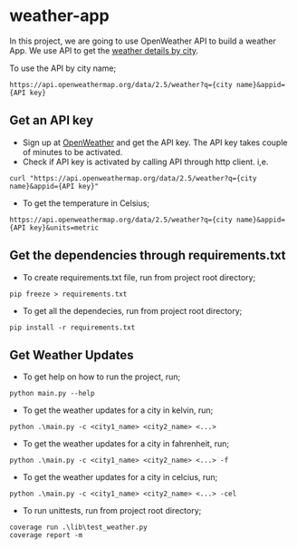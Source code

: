 # weather-app

In this project, we are going to use OpenWeather API to build a weather App. We use API to get the [weather details by city](https://openweathermap.org/current#name).

To use the API by city name;
```
https://api.openweathermap.org/data/2.5/weather?q={city name}&appid={API key}
```

## Get an API key
- Sign up at [OpenWeather](https://home.openweathermap.org/users/sign_up) and get the API key. The API key takes couple of minutes to be activated. 
- Check if API key is activated by calling API through http client. i,e.
```
curl "https://api.openweathermap.org/data/2.5/weather?q={city name}&appid={API key}"
```
- To get the temperature in Celsius;
```
https://api.openweathermap.org/data/2.5/weather?q={city name}&appid={API key}&units=metric
```

## Get the dependencies through requirements.txt
- To create requirements.txt file, run from project root directory;
```
pip freeze > requirements.txt
```
- To get all the dependecies, run from project root directory;
```
pip install -r requirements.txt
```

## Get Weather Updates
- To get help on how to run the project, run;
```
python main.py --help
```

- To get the weather updates for a city in kelvin, run;
```
python .\main.py -c <city1_name> <city2_name> <...>
```

- To get the weather updates for a city in fahrenheit, run;
```
python .\main.py -c <city1_name> <city2_name> <...> -f
```

- To get the weather updates for a city in celcius, run;
```
python .\main.py -c <city1_name> <city2_name> <...> -cel
```

- To run unittests, run from project root directory;
```
coverage run .\lib\test_weather.py
coverage report -m
```
